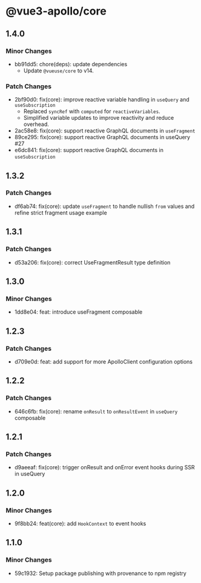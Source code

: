 # @vue3-apollo/core

## 1.4.0

### Minor Changes

- bb91dd5: chore(deps): update dependencies
  - Update `@vueuse/core` to v14.

### Patch Changes

- 2bf90d0: fix(core): improve reactive variable handling in `useQuery` and `useSubscription`
  - Replaced `syncRef` with `computed` for `reactiveVariables`.
  - Simplified variable updates to improve reactivity and reduce overhead.
- 2ac58e8: fix(core): support reactive GraphQL documents in `useFragment`
- 89ce295: fix(core): support reactive GraphQL documents in useQuery #27
- e6dc841: fix(core): support reactive GraphQL documents in `useSubscription`

## 1.3.2

### Patch Changes

- df6ab74: fix(core): update `useFragment` to handle nullish `from` values and refine strict fragment usage example

## 1.3.1

### Patch Changes

- d53a206: fix(core): correct UseFragmentResult type definition

## 1.3.0

### Minor Changes

- 1dd8e04: feat: introduce useFragment composable

## 1.2.3

### Patch Changes

- d709e0d: feat: add support for more ApolloClient configuration options

## 1.2.2

### Patch Changes

- 646c6fb: fix(core): rename `onResult` to `onResultEvent` in `useQuery` composable

## 1.2.1

### Patch Changes

- d9aeeaf: fix(core): trigger onResult and onError event hooks during SSR in useQuery

## 1.2.0

### Minor Changes

- 9f8bb24: feat(core): add `HookContext` to event hooks

## 1.1.0

### Minor Changes

- 59c1932: Setup package publishing with provenance to npm registry
